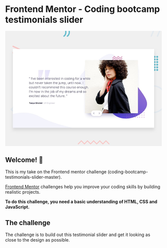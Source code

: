 # Frontend Mentor - Coding bootcamp testimonials slider

![Design preview for the Coding bootcamp testimonials slider coding challenge](./design/desktop-preview.jpg)

## Welcome! 👋

This is my take on the Frontend mentor challenge (coding-bootcamp-testimonials-slider-master).

[Frontend Mentor](https://www.frontendmentor.io) challenges help you improve your coding skills by building realistic projects.

**To do this challenge, you need a basic understanding of HTML, CSS and JavaScript.**

## The challenge

The challenge is to build out this testimonial slider and get it looking as close to the design as possible.


